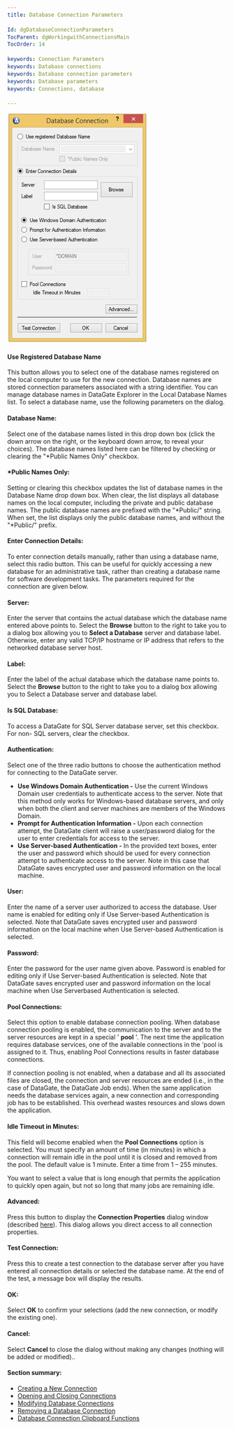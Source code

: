 ```yaml
---
title: Database Connection Parameters

Id: dgDatabaseConnectionParameters
TocParent: dgWorkingwithConnectionsMain
TocOrder: 14

keywords: Connection Parameters
keywords: Database connections
keywords: Database connection parameters
keywords: Database parameters
keywords: Connections, database

---
```


![](Images/DatabaseConnection.png) 

#### Use Registered Database Name
This button allows you to select one of the database names registered on the local computer to use for the new connection. Database names are stored connection parameters associated with a string identifier. You can manage database names in DataGate Explorer in the Local Database Names list. To select a database name, use the following parameters on the dialog.

#### Database Name:
Select one of the database names listed in this drop down box (click the down arrow on the right, or the keyboard down arrow, to reveal your choices). The database names listed here can be filtered by checking or clearing the "*Public Names Only" checkbox.

#### *Public Names Only:
Setting or clearing this checkbox updates the list of database names in the Database Name drop down box. When clear, the list displays all database names on the local computer, including the private and public database names. The public database names are prefixed with the "*Public/" string. When set, the list displays only the public database names, and without the "*Public/" prefix.

#### Enter Connection Details:
To enter connection details manually, rather than using a database name, select this radio button. This can be useful for quickly accessing a new database for an administrative task, rather than creating a database name for software development tasks. The parameters required for the connection are given below.

#### Server:
Enter the server that contains the actual database which the database name entered above points to. Select the **Browse** button to the right to take you to a dialog box allowing you to **Select a Database** server and database label. Otherwise, enter any valid TCP/IP hostname or IP address that refers to the networked database server host.

#### Label:
Enter the label of the actual database which the database name points to. Select the **Browse** button to the right to take you to a dialog box allowing you to Select a Database server and database label.

#### Is SQL Database:
To access a DataGate for SQL Server database server, set this checkbox. For non- SQL servers, clear the checkbox.

#### Authentication:
Select one of the three radio buttons to choose the authentication method for connecting to the DataGate server.

- **Use Windows Domain Authentication -** Use the current Windows Domain user
								credentials to authenticate access to the server. Note that this method only works
								for Windows-based database servers, and only when both the client and server
								machines are members of the Windows Domain.
- **Prompt for Authentication Information -** Upon each connection attempt, the
								DataGate client will raise a user/password dialog for the user to enter credentials for
								access to the server.
- **Use Server-based Authentication -** In the provided text boxes, enter the user and
								password which should be used for every connection attempt to authenticate access
								to the server. Note in this case that DataGate saves encrypted user and password
								information on the local machine.

#### User:
Enter the name of a server user authorized to access the database. User name is enabled for editing only if Use Server-based Authentication is selected. Note that DataGate saves encrypted user and password information on the local machine when Use Server-based Authentication is selected.

#### Password:
Enter the password for the user name given above. Password is enabled for editing only if Use Server-based Authentication is selected. Note that DataGate saves encrypted user and password information on the local machine when Use Serverbased Authentication is selected.

#### Pool Connections:
Select this option to enable database connection pooling. When database connection pooling is enabled, the communication to the server and to the server resources are kept in a special ' **pool** '. The next time the application requires database services, one of the available connections in the 'pool is assigned to it. Thus, enabling Pool Connections results in faster database connections.

If connection pooling is not enabled, when a database and all its associated files are closed, the connection and server resources are ended (i.e., in the case of DataGate, the DataGate Job ends). When the same application needs the database services again, a new connection and corresponding job has to be established. This overhead wastes resources and slows down the application.

#### Idle Timeout in Minutes:
This field will become enabled when the **Pool Connections** option is selected. You must specify an amount of time (in minutes) in which a connection will remain idle in the pool until it is closed and removed from the pool. The default value is 1 minute. Enter a time from 1 – 255 minutes.

You want to select a value that is long enough that permits the application to quickly open again, but not so long that many jobs are remaining idle.

#### Advanced:
Press this button to display the **Connection Properties** dialog window (described [here](dgAdvancedConnectionProperties.html)). This dialog allows you direct access to all connection properties.

#### Test Connection:
Press this to create a test connection to the database server after you have entered all connection details or selected the database name. At the end of the test, a message box will display the results.

#### OK:
Select **OK** to confirm your selections (add the new connection, or modify the existing one).

#### Cancel:
Select **Cancel** to close the dialog without making any changes (nothing will be added or modified)..

#### Section summary:

- [Creating a New Connection](dgCreatingNewConnection.html)
- [Opening and Closing Connections](dgOpeningandClosingConnections.html)
- [Modifying Database Connections](dgModifyingaConnection.html)
- [Removing  a Database Connection](dgRemovingaConnection.html)
- [Database Connection Clipboard Functions](dgConnectionClipboard.html)

